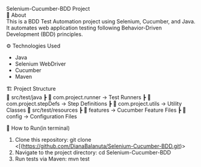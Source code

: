Selenium-Cucumber-BDD Project  
 📌 About  
This is a BDD Test Automation project using Selenium, Cucumber, and Java.  
It automates web application testing following Behavior-Driven Development (BDD) principles.  

⚙️ Technologies Used  
- Java  
- Selenium WebDriver  
- Cucumber  
- Maven

 🏗️ Project Structure  
📂 src/test/java
┣ 📂 com.project.runner → Test Runners
┣ 📂 com.project.stepDefs → Step Definitions
┣ 📂 com.project.utils → Utility Classes
📂 src/test/resources
┣ 📂 features → Cucumber Feature Files
┣ 📂 config → Configuration Files

🚀 How to Run(in terminal)  
1. Clone this repository:
   git clone <[(https://github.com/DianaBalanuta/Selenium-Cucumber-BDD.git)>
2. Navigate to the project directory:
   cd Selenium-Cucumber-BDD
3. Run tests via Maven:
   mvn test
